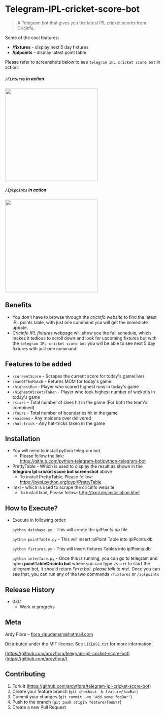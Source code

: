 # Telegram-IPL-cricket-score-bot

> A Telegram bot that gives you the latest IPL cricket scores from Cricinfo.

Some of the cool features:
* **/fixtures** - display next 5 day fixtures
* **/iplpoints** - display latest point table

Please refer to screenshots below to see `telegram IPL cricket score bot` in action:

##### `/Fixtures` in action
<img src="https://snag.gy/uoBcxK.jpg" width="300">

##### `/iplpoints` in action
<img src="https://snag.gy/5IPNvx.jpg" width="300">

## Benefits
* You don't have to browse through the *cricinfo website* to find the latest IPL points table, with just one command you will get the immediate update.
* *Cricinfo IPL fixtures* webpage will show you the full schedule, which makes it tedious to scroll down and look for upcoming fixtures but with the `telegram IPL cricket score bot` you will be able to see next 5 day fixtures with just one command 


## Features to be added
* `/currentScore` - Scrapes the current score for today's game(live)
* `/manOfTheMatch` - Returns MOM for today's game
* `/highestRun` - Player who scored highest runs in today's game
* `/highestWicketsTaken` - Player who took highest number of wicket's in today's game
* `/sixes` - Total number of sixes hit in the game (For both the team's combined)
* `/fours` - Total number of boundaries hit in the game
* `/maidens` - Any maidens over delivered
* `/hat-trick` - Any hat-tricks taken in the game

## Installation
* You will need to install python telegram bot
  * Please follow the link:  
    https://github.com/python-telegram-bot/python-telegram-bot
* PrettyTable - Which is used to display the result as shown in the **telegram Ipl cricket score bot screenshot** above
   * To install PrettyTable, Please follow: https://pypi.python.org/pypi/PrettyTable
* lmxl - which is used to scrape the cricinfo website
   * To install lxml, Please follow: http://lxml.de/installation.html

## How to Execute?
* Execute in following order:
  
  `python database.py` - This will create the *iplPoints.db* file. 

  `python pointTable.py` - This will insert iplPoint Table into iplPoints.db

  `python fixtures.py` - This will insert fixtures Tables into iplPoints.db

  `python interface.py` - Once this is running, you can go to telegram and open **pointTableCricinfo bot** where you can type `/start` to start the telegram bot, it should return *_I'm a bot, please talk to me!_*. Once you can see  that, you can run any of the two commands `/fixtures` or `/iplpoints`

## Release History
* 0.0.1
    * Work in progress

## Meta

Ardy Flora – flora_ripudaman@hotmail.com

Distributed under the MIT license. See ``LICENSE.txt`` for more information.

[https://github.com/ardyflora/telegram-ipl-cricket-score-bot](https://github.com/ardyflora/)

## Contributing

1. Fork it (<https://github.com/ardyflora/telegram-ipl-cricket-score-bot>)
2. Create your feature branch (`git checkout -b feature/fooBar`)
3. Commit your changes (`git commit -am 'Add some fooBar'`)
4. Push to the branch (`git push origin feature/fooBar`)
5. Create a new Pull Request
